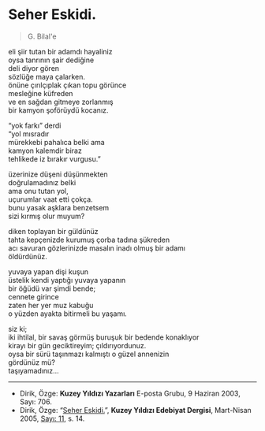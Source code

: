 # Seher Eskidi.  
  
> G. Bilal'e  
  
eli şiir tutan bir adamdı hayaliniz  
oysa tanrının şair dediğine  
deli diyor gören  
sözlüğe maya çalarken.  
önüne çırılçıplak çıkan topu görünce  
mesleğine küfreden  
ve en sağdan gitmeye zorlanmış  
bir kamyon şoförüydü kocanız.  
  
“yok farkı” derdi  
“yol mısradır  
mürekkebi pahalıca belki ama  
kamyon kalemdir biraz  
tehlikede iz bırakır vurgusu.”  
  
üzerinize düşeni düşünmekten  
doğrulamadınız belki  
ama onu tutan yol,  
uçurumlar vaat etti çokça.  
bunu yasak aşklara benzetsem  
sizi kırmış olur muyum?  
  
diken toplayan bir güldünüz  
tahta kepçenizde kurumuş çorba tadına şükreden  
acı savuran gözlerinizde masalın inadı olmuş bir adamı  
öldürdünüz.

yuvaya yapan dişi kuşun  
üstelik kendi yaptığı yuvaya yapanın  
bir öğüdü var şimdi bende;  
cennete girince  
zaten her yer muz kabuğu  
o yüzden ayakta bitirmeli bu yaşamı.

siz ki;  
iki ihtilal, bir savaş görmüş buruşuk bir bedende konaklıyor  
kirayı bir gün geciktireyim; çıldırıyordunuz.  
oysa bir sürü taşınmazı kalmıştı o güzel annenizin  
gördünüz mü?  
taşıyamadınız...

---
- Dirik, Özge: **Kuzey Yıldızı Yazarları** E-posta Grubu, 9 Haziran 2003, Sayı: 706.
- Dirik, Özge: “[Seher Eskidi.](https://kuzeyyildizi.com/dergi/11/seher.eskidi)”, **Kuzey Yıldızı Edebiyat Dergisi**, Mart-Nisan 2005, [Sayı: 11](https://kuzeyyildizi.com/files/ky11.pdf), s. 14.

